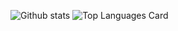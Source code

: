 ![Github stats](https://github-readme-stats.vercel.app/api?username=AlexTaylorCoder&theme=highcontrast&show_icons=true&count_private=true)
![Top Languages Card](https://github-readme-stats.vercel.app/api/top-langs/?username=AlexTaylorCoder)

<!--
**AlexTaylorCoder/AlexTaylorCoder** is a ✨ _special_ ✨ repository because its `README.md` (this file) appears on your GitHub profile.

Here are some ideas to get you started:

- 🔭 I’m currently working on ...
- 🌱 I’m currently learning ...
- 👯 I’m looking to collaborate on ...
- 🤔 I’m looking for help with ...
- 💬 Ask me about ...
- 📫 How to reach me: ...
- 😄 Pronouns: ...
- ⚡ Fun fact: ...
-->
